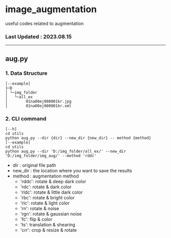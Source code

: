 # image_augmentation

useful codes related to augmentation

### Last Updated : 2023.08.15

---

## aug.py

### 1. Data Structure

```buildoutcfg
[--example]
├─D
│ └─img_folder
│   └─all_ex
│        01na00ej000001kr.jpg
│        01na00ej000001kr.xml
```

### 2. CLI command

```buildoutcfg
[--h]
cd utils
python aug.py --dir {dir} --new_dir {new_dir} -- method {method}
[--example]
cd utils
python aug.py --dir 'D:/img_folder/all_ex/' --new_dir 'D:/img_folder/img_aug/' --method 'rddc'
```

- dir : original file path
- new_dir : the location where you want to save the results
- method : augmentation method
  - 'rddc': rotate & deep dark color
  - 'rdc': rotate & dark color
  - 'rldc': rotate & little dark color
  - 'rbc': rotate & bright color
  - 'rlc': rotate & light color
  - 'rn': rotate & noise
  - 'rgn': rotate & gaussian noise
  - 'fc': flip & color
  - 'ts': translation & shearing
  - 'crr': crop & resize & rotate

